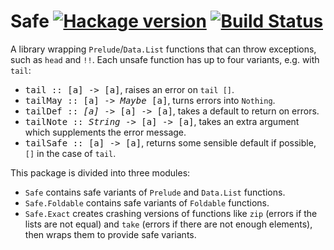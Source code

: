 # Safe [![Hackage version](https://img.shields.io/hackage/v/safe.svg?style=flat)](https://hackage.haskell.org/package/safe) [![Build Status](https://img.shields.io/travis/ndmitchell/safe.svg?style=flat)](https://travis-ci.org/ndmitchell/safe)

A library wrapping `Prelude`/`Data.List` functions that can throw exceptions, such as `head` and `!!`. Each unsafe function has up to four variants, e.g. with `tail`:

* <tt>tail :: [a] -> [a]</tt>, raises an error on `tail []`.
* <tt>tailMay :: [a] -> <i>Maybe</i> [a]</tt>, turns errors into `Nothing`.
* <tt>tailDef :: <i>[a]</i> -> [a] -> [a]</tt>, takes a default to return on errors.
* <tt>tailNote :: <i>String</i> -> [a] -> [a]</tt>, takes an extra argument which supplements the error message.
* <tt>tailSafe :: [a] -> [a]</tt>, returns some sensible default if possible, `[]` in the case of `tail`.

This package is divided into three modules:

* `Safe` contains safe variants of `Prelude` and `Data.List` functions.
* `Safe.Foldable` contains safe variants of `Foldable` functions.
* `Safe.Exact` creates crashing versions of functions like `zip` (errors if the lists are not equal) and `take` (errors if there are not enough elements), then wraps them to provide safe variants.
